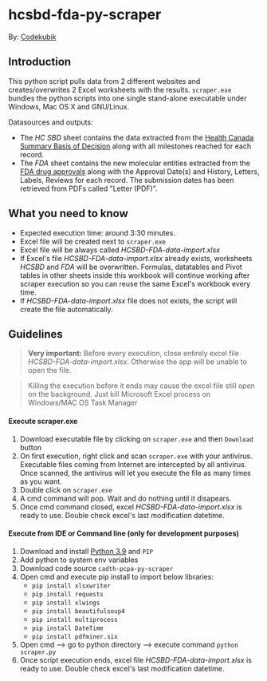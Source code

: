 # hcsbd-fda-py-scraper

By: [Codekubik](http://www.codekubik.com)

## Introduction
This python script pulls data from 2 different websites and creates/overwrites 2 Excel worksheets with the results.
`scraper.exe` bundles the python scripts into one single stand-alone executable under Windows, Mac OS X and GNU/Linux.

Datasources and outputs:
- The *HC SBD* sheet contains the data extracted from the [Health Canada Summary Basis of Decision](https://hpr-rps.hres.ca/reg-content/summary-basis-decision-result.php?lang=en&term=) along with all milestones reached for each record.
- The *FDA* sheet contains the new molecular entities extracted from the [FDA drug approvals](https://www.accessdata.fda.gov/scripts/cder/daf/index.cfm?event=reportsSearch.process) along with the Approval Date(s) and History, Letters, Labels, Reviews for each record. The submission dates has been retrieved from PDFs called "Letter (PDF)".


## What you need to know

- Expected execution time: around 3:30 minutes.
- Excel file will be created next to `scraper.exe`
- Excel file will be always called *HCSBD-FDA-data-import.xlsx*
- If Excel's file *HCSBD-FDA-data-import.xlsx* already exists, worksheets *HCSBD* and *FDA* will be overwritten. Formulas, datatables and Pivot tables in other sheets inside this workbook will continue working after scraper execution so you can reuse the same Excel's workbook every time.
- If *HCSBD-FDA-data-import.xlsx* file does not exists, the script will create the file automatically.


## Guidelines
> **Very important:** Before every execution, close entirely excel file *HCSBD-FDA-data-import.xlsx*. Otherwise the app will be unable to open the file.

> Killing the execution before it ends may cause the excel file still open on the background. Just kill Microsoft Excel process on Windows/MAC OS Task Manager

#### Execute scraper.exe

1. Download executable file by clicking on `scraper.exe` and then `Download` button
2. On first execution, right click and scan `scraper.exe` with your antivirus. Executable files coming from Internet are intercepted by all antivirus. Once scanned, the antivirus will let you execute the file as many times as you want.
3. Double click on `scraper.exe`
4. A cmd command will pop. Wait and do nothing until it disapears.
5. Once cmd command closed, excel *HCSBD-FDA-data-import.xlsx* is ready to use. Double check excel's last modification datetime.

#### Execute from IDE or Command line (only for development purposes)

1. Download and install [Python 3.9](https://www.python.org/downloads/release/python-390/) and `PIP`
2. Add python to system env variables
3. Download code source `cadth-pcpa-py-scraper`
4. Open cmd and execute pip install to import below libraries:
    - `pip install xlsxwriter`
    - `pip install requests`
    - `pip install xlwings`
    - `pip install beautifulsoup4`
    - `pip install multiprocess`
    - `pip install DateTime`
    - `pip install pdfminer.six`
5. Open cmd --> go to python directory --> execute command `python scraper.py`
6. Once script execution ends, excel file *HCSBD-FDA-data-import.xlsx* is ready to use. Double check excel's last modification datetime.
